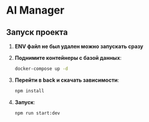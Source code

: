 # AI Manager

## Запуск проекта

1. **ENV файл не был удален можно запускать сразу**

2. **Поднимите контейнеры с базой данных**:
   ```bash
   docker-compose up -d

3. **Перейти в back и скачать зависимости**:
    ```bash
   npm install


4. **Запуск**:
   ```bash
   npm run start:dev

